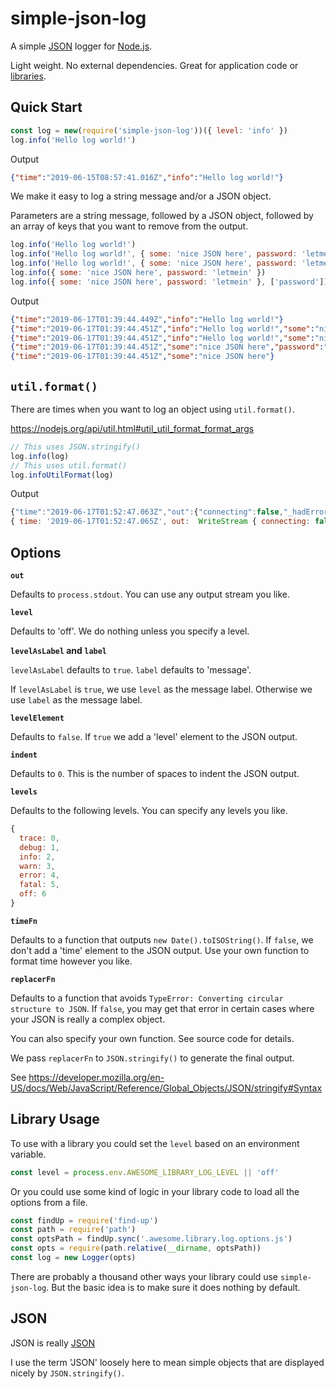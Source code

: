 # simple-json-log

A simple [JSON](#json) logger for [Node.js](https://nodejs.org).

Light weight. No external dependencies. Great for application code or
[libraries](#library-usage).

## Quick Start

```js
const log = new(require('simple-json-log'))({ level: 'info' })
log.info('Hello log world!')
```

Output

```json
{"time":"2019-06-15T08:57:41.016Z","info":"Hello log world!"}
```

We make it easy to log a string message and/or a JSON object.

Parameters are a string message, followed by a JSON object, followed
by an array of keys that you want to remove from the output.

```js
log.info('Hello log world!')
log.info('Hello log world!', { some: 'nice JSON here', password: 'letmein' })
log.info('Hello log world!', { some: 'nice JSON here', password: 'letmein' }, ['password'])
log.info({ some: 'nice JSON here', password: 'letmein' })
log.info({ some: 'nice JSON here', password: 'letmein' }, ['password'])
```

Output

```json
{"time":"2019-06-17T01:39:44.449Z","info":"Hello log world!"}
{"time":"2019-06-17T01:39:44.451Z","info":"Hello log world!","some":"nice JSON here","password":"letmein"}
{"time":"2019-06-17T01:39:44.451Z","info":"Hello log world!","some":"nice JSON here"}
{"time":"2019-06-17T01:39:44.451Z","some":"nice JSON here","password":"letmein"}
{"time":"2019-06-17T01:39:44.451Z","some":"nice JSON here"}
```

## `util.format()`

There are times when you want to log an object using `util.format()`.

https://nodejs.org/api/util.html#util_util_format_format_args

```js
// This uses JSON.stringify()
log.info(log)
// This uses util.format()
log.infoUtilFormat(log)
```

Output

```js
{"time":"2019-06-17T01:52:47.063Z","out":{"connecting":false,"_hadError":false,"_handle":{"writeQueueSize":0},"_parent":null,"_host":null,"_readableState":{"objectMode":false,"highWaterMark":16384,"buffer":{"head":null,"tail":null,"length":0},"length":0,"pipes":null,"pipesCount":0,"flowing":null,"ended":false,"endEmitted":false,"reading":false,"sync":true,"needReadable":false,"emittedReadable":false,"readableListening":false,"resumeScheduled":false,"destroyed":false,"defaultEncoding":"utf8","awaitDrain":0,"readingMore":false,"decoder":null,"encoding":null},"readable":false,"domain":null,"_events":{},"_eventsCount":2,"_writableState":{"objectMode":false,"highWaterMark":16384,"finalCalled":false,"needDrain":false,"ending":false,"ended":false,"finished":false,"destroyed":false,"decodeStrings":false,"defaultEncoding":"utf8","length":0,"writing":false,"corked":0,"sync":true,"bufferProcessing":false,"writecb":null,"writelen":0,"bufferedRequest":null,"lastBufferedRequest":null,"pendingcb":0,"prefinished":false,"errorEmitted":false,"bufferedRequestCount":0,"corkedRequestsFree":{"next":null,"entry":null}},"writable":true,"allowHalfOpen":false,"_bytesDispatched":0,"_sockname":null,"_writev":null,"_pendingData":null,"_pendingEncoding":"","server":null,"_server":null,"columns":167,"rows":52,"_type":"tty","fd":1,"_isStdio":true},"level":"trace","label":"message","levelAsLabel":true,"levelElement":false,"indent":0,"levels":{"trace":0,"debug":1,"info":2,"warn":3,"error":4,"fatal":5,"off":6}}
{ time: '2019-06-17T01:52:47.065Z', out:  WriteStream { connecting: false, _hadError: false, _handle:  TTY { writeQueueSize: 0, owner: [Circular], onread: [Function: onread] }, _parent: null, _host: null, _readableState:  ReadableState { objectMode: false, highWaterMark: 16384, buffer: [Object], length: 0, pipes: null, pipesCount: 0, flowing: null, ended: false, endEmitted: false, reading: false, sync: true, needReadable: false, emittedReadable: false, readableListening: false, resumeScheduled: false, destroyed: false, defaultEncoding: 'utf8', awaitDrain: 0, readingMore: false, decoder: null, encoding: null }, readable: false, domain: null, _events: { end: [Object], _socketEnd: [Function: onSocketEnd] }, _eventsCount: 2, _maxListeners: undefined, _writableState:  WritableState { objectMode: false, highWaterMark: 16384, finalCalled: false, needDrain: false, ending: false, ended: false, finished: false, destroyed: false, decodeStrings: false, defaultEncoding: 'utf8', length: 0, writing: false, corked: 0, sync: false, bufferProcessing: false, onwrite: [Function: bound onwrite], writecb: null, writelen: 0, bufferedRequest: null, lastBufferedRequest: null, pendingcb: 1, prefinished: false, errorEmitted: false, bufferedRequestCount: 0, corkedRequestsFree: [Object] }, writable: true, allowHalfOpen: false, _bytesDispatched: 1502, _sockname: null, _writev: null, _pendingData: null, _pendingEncoding: '', server: null, _server: null, columns: 167, rows: 52, _type: 'tty', fd: 1, _isStdio: true, destroySoon: [Function: destroy], _destroy: [Function], [Symbol(asyncId)]: 2, [Symbol(bytesRead)]: 0 }, level: 'trace', label: 'message', levelAsLabel: true, levelElement: false, indent: 0, levels: { trace: 0, debug: 1, info: 2, warn: 3, error: 4, fatal: 5, off: 6 }, timeFn: [Function], replacerFn: [Function], trace: [Function], traceUtilFormat: [Function], debug: [Function], debugUtilFormat: [Function], info: [Function], infoUtilFormat: [Function], warn: [Function], warnUtilFormat: [Function], error: [Function], errorUtilFormat: [Function], fatal: [Function], fatalUtilFormat: [Function], off: [Function], offUtilFormat: [Function] }
```

## Options

**`out`**

Defaults to `process.stdout`. You can use any output stream you
like.

**`level`**

Defaults to 'off'. We do nothing unless you specify a level.

**`levelAsLabel` and `label`**

`levelAsLabel` defaults to `true`.
`label` defaults to 'message'.

If `levelAsLabel` is `true`, we use `level` as the message label.
Otherwise we use `label` as the message label.

**`levelElement`**

Defaults to `false`. If `true` we add a 'level' element to the JSON
output.

**`indent`**

Defaults to `0`. This is the number of spaces to indent the JSON
output.

**`levels`**

Defaults to the following levels. You can specify any levels you like.

```js
{
  trace: 0,
  debug: 1,
  info: 2,
  warn: 3,
  error: 4,
  fatal: 5,
  off: 6
}
```

**`timeFn`**

Defaults to a function that outputs `new Date().toISOString()`. If
`false`, we don't add a 'time' element to the JSON output. Use your
own function to format time however you like.

**`replacerFn`**

Defaults to a function that avoids `TypeError: Converting circular
structure to JSON`. If `false`, you may get that error in certain
cases where your JSON is really a complex object.

You can also specify your own function. See source code for details.

We pass `replacerFn` to `JSON.stringify()` to generate the final
output.

See https://developer.mozilla.org/en-US/docs/Web/JavaScript/Reference/Global_Objects/JSON/stringify#Syntax

## Library Usage

To use with a library you could set the `level` based on an environment
variable.

```js
const level = process.env.AWESOME_LIBRARY_LOG_LEVEL || 'off'
```

Or you could use some kind of logic in your library code to load all
the options from a file.

```js
const findUp = require('find-up')
const path = require('path')
const optsPath = findUp.sync('.awesome.library.log.options.js')
const opts = require(path.relative(__dirname, optsPath))
const log = new Logger(opts)
```

There are probably a thousand other ways your library could use
`simple-json-log`. But the basic idea is to make sure it does nothing
by default.

## JSON

JSON is really [JSON](https://www.json.org/)

I use the term 'JSON' loosely here to mean simple objects that are
displayed nicely by `JSON.stringify()`.

